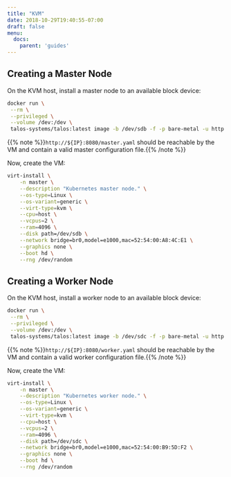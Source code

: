 ```yaml
---
title: "KVM"
date: 2018-10-29T19:40:55-07:00
draft: false
menu:
  docs:
    parent: 'guides'
---
```


## Creating a Master Node

On the KVM host, install a master node to an available block device:

```bash
docker run \
 --rm \
 --privileged \
 --volume /dev:/dev \
 talos-systems/talos:latest image -b /dev/sdb -f -p bare-metal -u http://${IP}:8080/master.yaml
```

{{% note %}}`http://${IP}:8080/master.yaml` should be reachable by the VM and contain a valid master configuration file.{{% /note %}}

Now, create the VM:

```bash
virt-install \
    -n master \
    --description "Kubernetes master node." \
    --os-type=Linux \
    --os-variant=generic \
    --virt-type=kvm \
    --cpu=host \
    --vcpus=2 \
    --ram=4096 \
    --disk path=/dev/sdb \
    --network bridge=br0,model=e1000,mac=52:54:00:A8:4C:E1 \
    --graphics none \
    --boot hd \
    --rng /dev/random
```

## Creating a Worker Node

On the KVM host, install a worker node to an available block device:

```bash
docker run \
 --rm \
 --privileged \
 --volume /dev:/dev \
 talos-systems/talos:latest image -b /dev/sdc -f -p bare-metal -u http://${IP}:8080/worker.yaml
```

{{% note %}}`http://${IP}:8080/worker.yaml` should be reachable by the VM and contain a valid worker configuration file.{{% /note %}}

Now, create the VM:

```bash
virt-install \
    -n master \
    --description "Kubernetes worker node." \
    --os-type=Linux \
    --os-variant=generic \
    --virt-type=kvm \
    --cpu=host \
    --vcpus=2 \
    --ram=4096 \
    --disk path=/dev/sdc \
    --network bridge=br0,model=e1000,mac=52:54:00:B9:5D:F2 \
    --graphics none \
    --boot hd \
    --rng /dev/random
```
